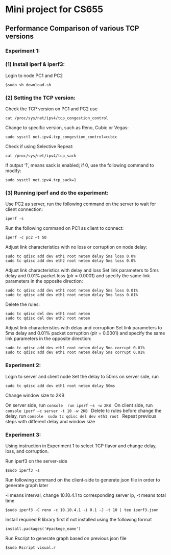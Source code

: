 # Mini project for CS655
## Performance Comparison of various TCP versions

### Experiment 1:
### (1) Install iperf & iperf3: 
Login to node PC1 and PC2
```console 
$sudo sh download.sh
``` 
### (2) Setting the TCP version: 
Check the TCP version on PC1 and PC2 use 
```console 
cat /proc/sys/net/ipv4/tcp_congestion_control
```
Change to specific version, such as Reno, Cubic or Vegas:
```console 
sudo sysctl net.ipv4.tcp_congestion_control=cubic
```
Check if using Selective Repeat:
```console
cat /proc/sys/net/ipv4/tcp_sack
```
If output ‘1’, means sack is enabled; if 0, use the following command to modify:
```console 
sudo sysctl net.ipv4.tcp_sack=1
```

### (3) Running iperf and do the experiment: 
Use PC2 as server, run the following command on the server to wait for client connection:
```console 
iperf -s
```
Run the following command on PC1 as client to connect:
```console 
iperf -c pc2 –t 50
```
Adjust link characteristics with no loss or corruption on node delay:
```console 
sudo tc qdisc add dev eth1 root netem delay 5ms loss 0.0%
sudo tc qdisc add dev eth2 root netem delay 5ms loss 0.0%
```
Adjust link characteristics with delay and loss
Set link parameters to 5ms delay and 0.01% packet loss (plr = 0.0001) and specify the same link parameters in the opposite direction:
```console 
sudo tc qdisc add dev eth1 root netem delay 5ms loss 0.01%
sudo tc qdisc add dev eth1 root netem delay 5ms loss 0.01%
```
Delete the rules:
```console 
sudo tc qdisc del dev eth1 root netem 
sudo tc qdisc del dev eth2 root netem
```
Adjust link characteristics with delay and corruption
Set link parameters to 5ms delay and 0.01% packet corruption (plr = 0.0001) and specify the same link parameters in the opposite direction:  
```console 
sudo tc qdisc add dev eth1 root netem delay 5ms corrupt 0.01%
sudo tc qdisc add dev eth1 root netem delay 5ms corrupt 0.01%
```
### Experiment 2:
Login to server and client node
Set the delay to 50ms on server side, run 
```console 
sudo tc qdisc add dev eth1 root netem delay 50ms
```
Change window size to 2KB

On server side, run ```console  run iperf –s -w 2KB ```
On client side, run ```console iperf –c server ‐t 10 -w 2KB ```
Delete tc rules before change the delay, run ```console  sudo tc qdisc del dev eth1 root ```
Repeat previous steps with different delay and window size


### Experiment 3: 
Using instruction in Experiment 1 to select TCP flavor and change delay, loss, and corruption. 

Run iperf3 on the server-side
```console 
$sudo iperf3 -s
```
Run following command on the client-side to generate json file in order to generate graph later

-i means interval, change 10.10.4.1 to corresponding server ip, -t means total time
```console 
$sudo iperf3 -C reno -c 10.10.4.1 -i 0.1 -J -t 10 | tee iperf3.json
```
Install required R library first if not installed using the following format
```console
install.packages('#packege_name')
```
Run Rscript to generate graph based on previous json file
```console 
$sudo Rscript visual.r
```

